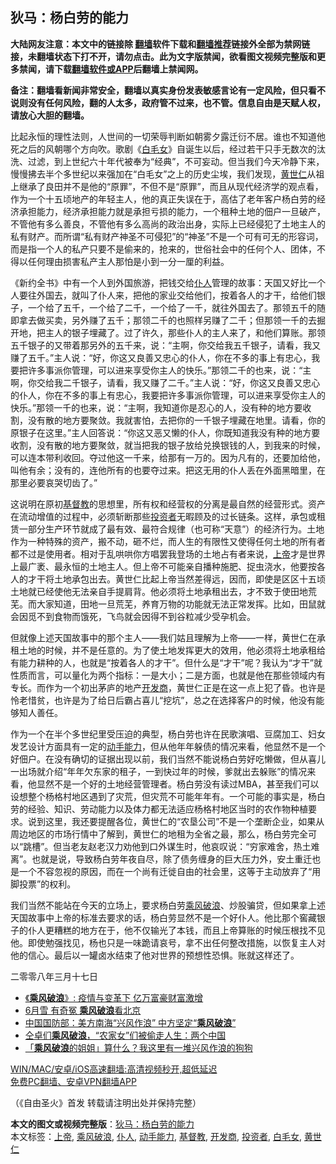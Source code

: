  <h2>狄马：杨白劳的能力</h2> <p class="notice"><b>大陆网友注意：本文中的链接除 <a href="https://github.com/bannedbook/fanqiang" >翻墙</a>软件下载和<a href="https://github.com/killgcd/justmysocks/blob/master/README.md">翻墙推荐</a>链接外全部为禁网链接，未翻墙状态下打不开，请勿点击。此为文字版禁闻，欲看图文视频完整版和更多禁闻，请下载<a href="https://github.com/bannedbook/fanqiang">翻墙软件或APP</a>后翻墙上禁闻网。</p><p>备注：翻墙看新闻非常安全，翻墙以真实身份发表敏感言论有一定风险，但只看不说则没有任何风险，翻的人太多，政府管不过来，也不管。信息自由是天赋人权，请放心大胆的翻墙。</b></p>  <div class="entry"> <p>比起永恒的理性法则，人世间的一切荣辱判断如朝雾夕露迁衍不居。谁也不知道他死之后的风朝哪个方向吹。歌剧《<a href="https://www.bannedbook.org/bnews/tag/%E7%99%BD%E6%AF%9B%E5%A5%B3/" class="st_tag internal_tag" rel="tag" title="标签 白毛女 下的日志">白毛女</a>》自诞生以后，经过若干只手无数次的汰洗、过滤，到上世纪六十年代被奉为“经典”，不可妄动。但当我们今天冷静下来，慢慢拂去半个多世纪以来强加在“白毛女”之上的历史尘埃，我们发现，<a href="https://www.bannedbook.org/bnews/tag/%E9%BB%84%E4%B8%96%E4%BB%81/" class="st_tag internal_tag" rel="tag" title="标签 黄世仁 下的日志">黄世仁</a>从祖上继承了良田并不是他的“原罪”，不但不是“原罪”，而且从现代经济学的观点看，作为一个十五顷地产的年轻主人，他的真正失误在于，高估了老年客户杨白劳的经济承担能力，经济承担能力就是承担亏损的能力，一个租种土地的佃户一旦破产，不管他有多么善良，不管他有多么高尚的政治出身，实际上已经侵犯了土地主人的私有财产。而所谓“私有财产神圣不可侵犯”的“神圣”不是一个可有可无的形容词，而是指一个人的私产只要不是偷来的，抢来的，世俗社会中的任何个人、团体，不得以任何理由损害私产主人那怕是小到一分一厘的利益。</p> <p>《新约全书》中有一个人到外国旅游，把钱交给<a href="https://www.bannedbook.org/bnews/tag/%E4%BB%86%E4%BA%BA/" class="st_tag internal_tag" rel="tag" title="标签 仆人 下的日志">仆人</a>管理的故事：天国又好比一个人要往外国去，就叫了仆人来，把他的家业交给他们，按着各人的才干，给他们银子，一个给了五千，一个给了二千，一个给了一千，就往外国去了。那领五千的随即拿去做买卖，另外赚了五千；那领二千的也照样另赚了二千；但那领一千的去掘开地，把主人的银子埋藏了。过了许久，那些仆人的主人来了，和他们算账。那领五千银子的又带着那另外的五千来，说：“主啊，你交给我五千银子，请看，我又赚了五千。”主人说：“好，你这又良善又忠心的仆人，你在不多的事上有忠心，我要把许多事派你管理，可以进来享受你主人的快乐。”那领二千的也来，说：“主啊，你交给我二千银子，请看，我又赚了二千。”主人说：“好，你这又良善又忠心的仆人，你在不多的事上有忠心，我要把许多事派你管理，可以进来享受你主人的快乐。”那领一千的也来，说：“主啊，我知道你是忍心的人，没有种的地方要收割，没有散的地方要聚敛。我就害怕，去把你的一千银子埋藏在地里。请看，你的原银子在这里。”主人回答说：“你这又恶又懒的仆人，你既知道我没有种的地方要收割，没有散的地方要聚敛，就当把我的银子放给兑换银钱的人，到我来的时候，可以连本带利收回。夺过他这一千来，给那有一万的。因为凡有的，还要加给他，叫他有余；没有的，连他所有的也要夺过来。把这无用的仆人丢在外面黑暗里，在那里必要哀哭切齿了。”</p>  <p>这说明在原初<a href="https://www.bannedbook.org/bnews/tag/%e5%9f%ba%e7%9d%a3%e6%95%99/" class="st_tag internal_tag" rel="tag" title="标签 基督教 下的日志">基督教</a>的思想里，所有权和经营权的分离是最自然的经营形式。资产在流动增值的过程中，必须斩断那些<a href="https://www.bannedbook.org/bnews/tag/%e6%8a%95%e8%b5%84%e8%80%85/" class="st_tag internal_tag" rel="tag" title="标签 投资者 下的日志">投资者</a>无暇顾及的过长链条。这样，承包或租赁一部分生产环节就成了最有效、最符合规律（也可称“天意”）的经济行为。土地作为一种特殊的资产，搬不动，砸不烂，而人生的有限性又使得任何土地的所有者都不过是使用者。相对于乱哄哄你方唱罢我登场的土地占有者来说，<a href="https://www.bannedbook.org/bnews/tag/%e4%b8%8a%e5%b8%9d/" class="st_tag internal_tag" rel="tag" title="标签 上帝 下的日志">上帝</a>才是世界上最广袤、最永恒的土地主人。但上帝不可能亲自播种施肥、捉虫浇水，他要按各人的才干将土地承包出去。黄世仁比起上帝当然差得远，因而，即使是区区十五顷土地就已经使他无法亲自手提肩背。他必须将土地承租出去，才不致于使田地荒芜。而大家知道，田地一旦荒芜，养育万物的功能就无法正常发挥。比如，田鼠就会因觅不到食物而饿死，飞鸟就会因得不到谷粒减少受孕机会。</p> <p>但就像上述天国故事中的那个主人——我们姑且理解为上帝——一样，黄世仁在承租土地的时候，并不是任意的。为了使土地发挥更大的效用，他必须将土地承租给有能力耕种的人，也就是“按着各人的才干”。但什么是“才干”呢？我认为“才干”就性质而言，可以量化为两个指标：一是大小；二是方面，也就是他在那些领域内有专长。而作为一个初出茅庐的地产<a href="https://www.bannedbook.org/bnews/tag/%e5%bc%80%e5%8f%91%e5%95%86/" class="st_tag internal_tag" rel="tag" title="标签 开发商 下的日志">开发商</a>，黄世仁正是在这一点上犯了昏。也许是怜老惜贫，也许是为了给日后霸占喜儿“挖坑”，总之在选择客户的时候，他没有能够知人善任。</p>  <p>作为一个在半个多世纪里受压迫的典型，杨白劳也许在民歌演唱、豆腐加工、妇女发艺设计方面具有一定的<a href="https://www.bannedbook.org/bnews/tag/%e5%8a%a8%e6%89%8b%e8%83%bd%e5%8a%9b/" class="st_tag internal_tag" rel="tag" title="标签 动手能力 下的日志">动手能力</a>，但从他年年躲债的情况来看，他显然不是一个好佃户。在没有确切的证据出现以前，我们当然不能说杨白劳好吃懒做，但从喜儿一出场就介绍“年年欠东家的租子，一到快过年的时候，爹就出去躲账”的情况来看，他显然不是一个好的土地经营管理者。杨白劳没有读过MBA，甚至我们可以设想整个杨格村地区遇到了灾荒，但灾荒不可能年年有。一个可能的事实是，杨白劳的经验、知识、劳动能力以及体力都无法适应杨格村地区当时的农作物种植要求。说到这里，我还要提醒各位，黄世仁的“农垦公司”不是一个垄断企业，如果从周边地区的市场行情中了解到，黄世仁的地租为全省之最，那么，杨白劳完全可以“跳槽”。但当老友赵老汉力劝他到口外谋生时，他哀叹说：“穷家难舍，热土难离”。也就是说，导致杨白劳年夜自尽，除了债务缠身的巨大压力外，安土重迁也是一个不容忽视的原因，而在一个尚有迁徙自由的社会里，这等于主动放弃了“用脚投票”的权利。</p> <p>我们当然不能站在今天的立场上，要求杨白劳<a href="https://www.bannedbook.org/bnews/tag/%E4%B9%98%E9%A3%8E%E7%A0%B4%E6%B5%AA/" class="st_tag internal_tag" rel="tag" title="标签 乘风破浪 下的日志">乘风破浪</a>、炒股骗贷，但如果拿上述天国故事中上帝的标准去要求的话，杨白劳显然不是一个好仆人。他比那个窖藏银子的仆人更糟糕的地方在于，他不仅输光了本钱，而且上帝算账的时候压根找不见他。即使勉强找见，杨也只是一味跪请哀号，拿不出任何整改措施，以恢复主人对他的信心。最后以一罐卤水结束了他对世界的预想性恐惧。账就这样还了。</p>  <p>二零零八年三月十七日</p> <ul class='op-related-articles' title='相关阅读'> <li><a href='https://www.bannedbook.org/bnews/baitai/20201008/1410253.html' target='_blank'>《<b>乘风破浪</b>》: 疫情与变革下 亿万富豪财富激增</a></li> <li><a href='https://www.bannedbook.org/bnews/comments/20200802/1373425.html' target='_blank'>6月雪 有奇冤 <b>乘风破浪</b>看北京</a></li> <li><a href='https://www.bannedbook.org/bnews/headline/20200730/1372269.html' target='_blank'>中国国防部：美方南海“兴风作浪” 中方坚定“<b>乘风破浪</b>”</a></li> <li><a href='https://www.bannedbook.org/bnews/comments/20200612/1371061.html' target='_blank'>仝卓们<b>乘风破浪</b>，“农家女”们被偷走人生：两个中国</a></li> <li><a href='https://www.bannedbook.org/bnews/funmedia/20200704/1355499.html' target='_blank'>「<b>乘风破浪</b>的姐姐」算什么？我这里有一堆兴风作浪的狗狗</a></li> </ul> <p class="texttj"> <a href="https://github.com/bannedbook/fanqiang/wiki/V2ray%E6%9C%BA%E5%9C%BA" target="_blank">WIN/MAC/安卓/iOS高速翻墙:高清视频秒开,超低延迟</a><br/> <a href="https://github.com/bannedbook/fanqiang/wiki/%E7%A6%81%E9%97%BB%E7%BD%91%E5%AE%89%E5%8D%93%E7%BF%BB%E5%A2%99%E6%96%B0%E9%97%BBAPP" target="_blank">免费PC翻墙、安卓VPN翻墙APP</a></p> <p>（《自由圣火》首发&nbsp;转载请注明出处并保持完整）</p><a name='sharetosocial'></a>       <div><b>本文的图文或视频完整版</b>：<a href='https://www.bannedbook.org/bnews/comments/20210309/1501319.html'>狄马：杨白劳的能力</a></div>  </div><!--END ENTRY--> <div class="postfooter"> <div>本文标签：<a href="https://www.bannedbook.org/bnews/tag/%e4%b8%8a%e5%b8%9d/" rel="tag">上帝</a>, <a href="https://www.bannedbook.org/bnews/tag/%E4%B9%98%E9%A3%8E%E7%A0%B4%E6%B5%AA/" rel="tag">乘风破浪</a>, <a href="https://www.bannedbook.org/bnews/tag/%E4%BB%86%E4%BA%BA/" rel="tag">仆人</a>, <a href="https://www.bannedbook.org/bnews/tag/%e5%8a%a8%e6%89%8b%e8%83%bd%e5%8a%9b/" rel="tag">动手能力</a>, <a href="https://www.bannedbook.org/bnews/tag/%e5%9f%ba%e7%9d%a3%e6%95%99/" rel="tag">基督教</a>, <a href="https://www.bannedbook.org/bnews/tag/%e5%bc%80%e5%8f%91%e5%95%86/" rel="tag">开发商</a>, <a href="https://www.bannedbook.org/bnews/tag/%e6%8a%95%e8%b5%84%e8%80%85/" rel="tag">投资者</a>, <a href="https://www.bannedbook.org/bnews/tag/%E7%99%BD%E6%AF%9B%E5%A5%B3/" rel="tag">白毛女</a>, <a href="https://www.bannedbook.org/bnews/tag/%E9%BB%84%E4%B8%96%E4%BB%81/" rel="tag">黄世仁</a></div>  </div><!--END POSTFOOTER--> 